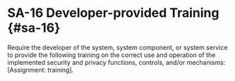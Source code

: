 # SA-16 Developer-provided Training {#sa-16}

Require the developer of the system, system component, or system service to provide the following training on the correct use and operation of the implemented security and privacy functions, controls, and/or mechanisms: [Assignment: training].


